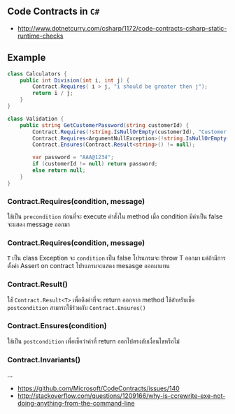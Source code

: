 ## Code Contracts in `C#`

- http://www.dotnetcurry.com/csharp/1172/code-contracts-csharp-static-runtime-checks

## Example

```csharp
class Calculators {
    public int Division(int i, int j) {
        Contract.Requires( i > j, "i should be greater then j");
        return i / j;
    }
}

class Validation {
    public string GetCustomerPassword(string customerId) {
        Contract.Requires(!string.IsNullOrEmpty(customerId), "Customer ID cannot be null");
        Contract.Requires<ArgumentNullException>(!string.IsNullOrEmpty(customerId));
        Contract.Ensures(Contract.Result<string>() != null);

        var password = "AAA@1234";
        if (customerId != null) return password;
        else return null;
    }
}
```

### Contract.Requires(condition, message)

ใช้เป็น `precondition` ก่อนที่จะ execute คำสั่งใน method เมื่อ condition มีค่าเป็น false จะแสดง message ออกมา

### Contract.Requires<T>(condition, message)

`T` เป็น class Exception จะ `condition` เป็น false โปรแกรมจะ throw T ออกมา แต่ถ้ามีการตั้งค่า Assert on contract โปรแกรมจะแสดง mesasge ออกมาแทน

### Contract.Result<T>()

ใชั `Contract.Result<T>` เพื่อดึงค่าที่จะ return ออกจาก method ใช้สำหรับเช็ค `postcondition` สามารถใช้ร่วมกับ `Contract.Ensures()`

### Contract.Ensures(condition)

ใช้เป็น `postcondition` เพื่อเช็คว่าค่าที่ return ออกไปตรงกับเงื่อนไขหรือไม่

### Contract.Invariants()

...

- https://github.com/Microsoft/CodeContracts/issues/140
- http://stackoverflow.com/questions/1209166/why-is-ccrewrite-exe-not-doing-anything-from-the-command-line